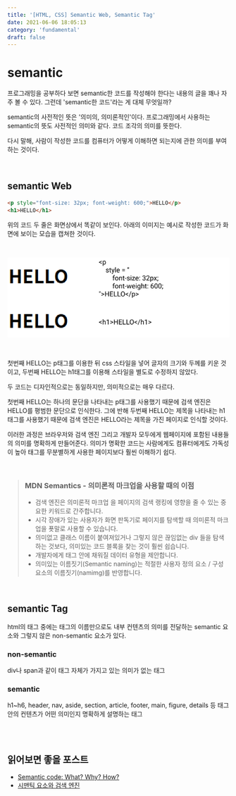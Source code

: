 ```yaml
---
title: '[HTML, CSS] Semantic Web, Semantic Tag'
date: 2021-06-06 18:05:13
category: 'fundamental'
draft: false
---
```


# semantic

프로그래밍을 공부하다 보면 semantic한 코드를 작성해야 한다는 내용의 글을 꽤나 자주 볼 수 있다. 그런데 'semantic한 코드'라는 게 대체 무엇일까?

semantic의 사전적인 뜻은 '의미의, 의미론적인'이다. 프로그래밍에서 사용하는 semantic의 뜻도 사전적인 의미와 같다. 코드 조각의 의미를 뜻한다.

다시 말해, 사람이 작성한 코드를 컴퓨터가 어떻게 이해하면 되는지에 관한 의미를 부여하는 것이다.

<br/>

## semantic Web

```html
<p style="font-size: 32px; font-weight: 600;">HELLO</p>
<h1>HELLO</h1>
```

위의 코드 두 줄은 화면상에서 똑같이 보인다. 아래의 이미지는 예시로 작성한 코드가 화면에 보이는 모습을 캡쳐한 것이다.

<br/>

![tag example](../../assets/post/fundamental/semantic/semantic.png)

<br/>

첫번째 HELLO는 p태그를 이용한 뒤 css 스타일을 넣어 글자의 크기와 두께를 키운 것이고, 두번째 HELLO는 h1태그를 이용해 스타일을 별도로 수정하지 않았다.

두 코드는 디자인적으로는 동일하지만, 의미적으로는 매우 다르다.

첫번째 HELLO는 하나의 문단을 나타내는 p태그를 사용했기 때문에 검색 엔진은 HELLO를 평범한 문단으로 인식한다. 그에 반해 두번째 HELLO는 제목을 나타내는 h1태그를 사용했기 때문에 검색 엔진은 HELLO라는 제목을 가진 페이지로 인식할 것이다.

이러한 과정은 브라우저와 검색 엔진 그리고 개발자 모두에게 웹페이지에 포함된 내용들의 의미를 명확하게 만들어준다. 의미가 명확한 코드는 사람에게도 컴퓨터에게도 가독성이 높아 태그를 무분별하게 사용한 페이지보다 훨씬 이해하기 쉽다.

<br/>

> ### MDN Semantics - 의미론적 마크업을 사용할 때의 이점
>
> - 검색 엔진은 의미론적 마크업 을 페이지의 검색 랭킹에 영향을 줄 수 있는 중요한 키워드로 간주합니다.
> - 시각 장애가 있는 사용자가 화면 판독기로 페이지를 탐색할 때 의미론적 마크업을 푯말로 사용할 수 있습니다.
> - 의미없고 클래스 이름이 붙여져있거나 그렇지 않은 끊임없는 div 들을 탐색하는 것보다, 의미있는 코드 블록을 찾는 것이 훨씬 쉽습니다.
> - 개발자에게 태그 안에 채워질 데이터 유형을 제안합니다.
> - 의미있는 이름짓기(Semantic naming)는 적절한 사용자 정의 요소 / 구성 요소의 이름짓기(namimg)를 반영합니다.

<br/>

## semantic Tag

html의 태그 중에는 태그의 이름만으로도 내부 컨텐츠의 의미를 전달하는 semantic 요소와 그렇지 않은 non-semantic 요소가 있다.

### non-semantic

div나 span과 같이 태그 자체가 가지고 있는 의미가 없는 태그

### semantic

h1~h6, header, nav, aside, section, article, footer, main, figure, details 등 태그 안의 컨텐츠가 어떤 의미인지 명확하게 설명하는 태그

<br/>
<br/>

## 읽어보면 좋을 포스트

- [Semantic code: What? Why? How?](https://boagworld.com/dev/semantic-code-what-why-how/)
- [시맨틱 요소와 검색 엔진](https://poiemaweb.com/html5-semantic-web)

<br/>
<br/>
<br/>
<br/>
